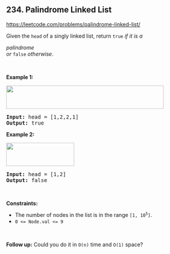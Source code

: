 ## 234. Palindrome Linked List

<https://leetcode.com/problems/palindrome-linked-list/>

<div class="elfjS" data-track-load="description_content"><p>Given the <code>head</code> of a singly linked list, return <code>true</code><em> if it is a </em><span data-keyword="palindrome-sequence" class=" cursor-pointer relative text-dark-blue-s text-sm"><div class="popover-wrapper inline-block" data-headlessui-state=""><div><div aria-expanded="false" data-headlessui-state="" id="headlessui-popover-button-:r16:"><div><em>palindrome</em></div></div><div style="position: fixed; z-index: 40; inset: 0px auto auto 0px; transform: translate(422px, 183px);"></div></div></div></span><em> or </em><code>false</code><em> otherwise</em>.</p>

<p>&nbsp;</p>
<p><strong class="example">Example 1:</strong></p>
<img alt="" src="https://assets.leetcode.com/uploads/2021/03/03/pal1linked-list.jpg" style="width: 422px; height: 62px;">
<pre><strong>Input:</strong> head = [1,2,2,1]
<strong>Output:</strong> true
</pre>

<p><strong class="example">Example 2:</strong></p>
<img alt="" src="https://assets.leetcode.com/uploads/2021/03/03/pal2linked-list.jpg" style="width: 182px; height: 62px;">
<pre><strong>Input:</strong> head = [1,2]
<strong>Output:</strong> false
</pre>

<p>&nbsp;</p>
<p><strong>Constraints:</strong></p>

<ul>
 <li>The number of nodes in the list is in the range <code>[1, 10<sup>5</sup>]</code>.</li>
 <li><code>0 &lt;= Node.val &lt;= 9</code></li>
</ul>

<p>&nbsp;</p>
<strong>Follow up:</strong> Could you do it in <code>O(n)</code> time and <code>O(1)</code> space?</div>
